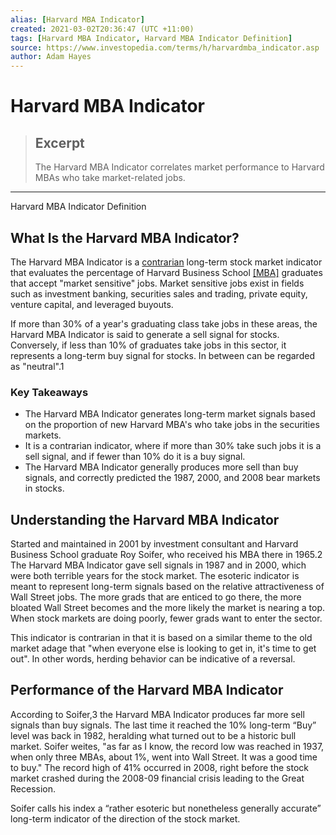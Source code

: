 ```yaml
---
alias: [Harvard MBA Indicator]
created: 2021-03-02T20:36:47 (UTC +11:00)
tags: [Harvard MBA Indicator, Harvard MBA Indicator Definition]
source: https://www.investopedia.com/terms/h/harvardmba_indicator.asp
author: Adam Hayes
---
```


# Harvard MBA Indicator

> ## Excerpt
> The Harvard MBA Indicator correlates market performance to Harvard MBAs who take market-related jobs.

---

Harvard MBA Indicator Definition
## What Is the Harvard MBA Indicator?

The Harvard MBA Indicator is a [contrarian](https://www.investopedia.com/terms/c/contrarian.asp) long-term stock market indicator that evaluates the percentage of Harvard Business School [[MBA]](https://www.investopedia.com/terms/m/mba.asp) graduates that accept "market sensitive" jobs. Market sensitive jobs exist in fields such as investment banking, securities sales and trading, private equity, venture capital, and leveraged buyouts.

If more than 30% of a year's graduating class take jobs in these areas, the Harvard MBA Indicator is said to generate a sell signal for stocks. Conversely, if less than 10% of graduates take jobs in this sector, it represents a long-term buy signal for stocks. In between can be regarded as "neutral".1

### Key Takeaways

-   The Harvard MBA Indicator generates long-term market signals based on the proportion of new Harvard MBA's who take jobs in the securities markets.
-   It is a contrarian indicator, where if more than 30% take such jobs it is a sell signal, and if fewer than 10% do it is a buy signal.
-   The Harvard MBA Indicator generally produces more sell than buy signals, and correctly predicted the 1987, 2000, and 2008 bear markets in stocks.

## Understanding the Harvard MBA Indicator

Started and maintained in 2001 by investment consultant and Harvard Business School graduate Roy Soifer, who received his MBA there in 1965.2 The Harvard MBA Indicator gave sell signals in 1987 and in 2000, which were both terrible years for the stock market. The esoteric indicator is meant to represent long-term signals based on the relative attractiveness of Wall Street jobs. The more grads that are enticed to go there, the more bloated Wall Street becomes and the more likely the market is nearing a top. When stock markets are doing poorly, fewer grads want to enter the sector.

This indicator is contrarian in that it is based on a similar theme to the old market adage that "when everyone else is looking to get in, it's time to get out". In other words, herding behavior can be indicative of a reversal.

## Performance of the Harvard MBA Indicator

According to Soifer,3 the Harvard MBA Indicator produces far more sell signals than buy signals. The last time it reached the 10% long-term “Buy” level was back in 1982, heralding what turned out to be a historic bull market. Soifer weites, "as far as I know, the record low was reached in 1937, when only three MBAs, about 1%, went into Wall Street. It was a good time to buy." The record high of 41% occurred in 2008, right before the stock market crashed during the 2008-09 financial crisis leading to the Great Recession.

Soifer calls his index a “rather esoteric but nonetheless generally accurate” long-term indicator of the direction of the stock market.
